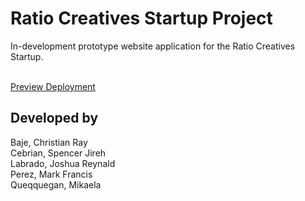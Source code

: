 # Ratio Creatives Startup Project
In-development prototype website application for the Ratio Creatives Startup.
<br><br>

<a href = "https://flymetothesun.github.io/Ratio-Creatives-Startup/">Preview Deployment<a>

## Developed by
Baje, Christian Ray <br>
Cebrian, Spencer Jireh <br>
Labrado, Joshua Reynald <br>
Perez, Mark Francis <br>
Queqquegan, Mikaela <br>
